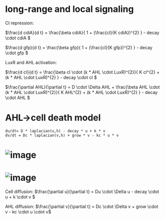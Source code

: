 
# long-range and local signaling
CI repression:

$\frac{d cdiA}{d t} = \frac{\beta cdiA}{ 1 + (\frac{cI}{K cdiA})^{2} } - decay \cdot cdiA $

$\frac{d gfp}{d t} = \frac{\beta gfp}{ 1 + (\frac{cI}{K gfp})^{2} } - decay \cdot gfp $

LuxR and AHL activation:


$\frac{d cI}{d t} = \frac{\beta cI \cdot (k * AHL \cdot LuxR)^{2}}{ K cI^{2} + (k * AHL \cdot LuxR)^{2} } - decay \cdot cI $

$\frac{\partial AHL}{\partial t} = D \cdot \Delta AHL + \frac{\beta AHL \cdot (k * AHL \cdot LuxR)^{2}}{ K AHL^{2} + (k * AHL \cdot LuxR)^{2} } - decay \cdot AHL $



# AHL→cell death model

    du/dt= D * laplacian(u,h) - decay * u + k * v
    dv/dt = Dc * laplacian(v,h) + grow * v - kc * u * v
# ![image](https://github.com/antimatter2020/patterama/assets/68374440/2f16ab6b-bdff-4a10-baa9-3a1bfc5c70c8)
# ![image](https://github.com/antimatter2020/patterama/assets/68374440/c3006a15-cbd1-41e4-9b87-2feb3275a8cd)
    

Cell diffusion:
$\frac{\partial u}{\partial t} = Du \cdot \Delta u - decay \cdot u + k \cdot v $

AHL diffusion:
$\frac{\partial v}{\partial t} = Dc \cdot \Delta v + grow \cdot v - kc \cdot u \cdot v$

